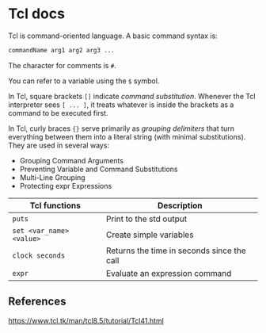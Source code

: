 # Tcl docs

Tcl is command-oriented language. A basic command syntax is:

```tcl
commandName arg1 arg2 arg3 ...
```

The character for comments is `#`.

You can refer to a variable using the `$` symbol.

In Tcl, square brackets `[]` indicate *command substitution*. Whenever the Tcl interpreter sees `[ ... ]`, it treats whatever is inside the brackets as a command to be executed first.

In Tcl, curly braces `{}` serve primarily as *grouping delimiters* that turn everything between them into a literal string (with minimal substitutions). They are used in several ways:

- Grouping Command Arguments
- Preventing Variable and Command Substitutions
- Multi-Line Grouping
- Protecting expr Expressions

| Tcl functions            | Description                                |
| ------------------------ | ------------------------------------------ |
| `puts`                   | Print to the std output                    |
| `set <var_name> <value>` | Create simple variables                    |
| `clock seconds`          | Returns the time in seconds since the call |
| `expr`                   | Evaluate an expression command                                            |


## References

https://www.tcl.tk/man/tcl8.5/tutorial/Tcl41.html